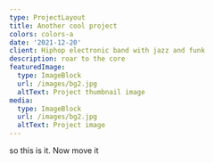 ```yaml
---
type: ProjectLayout
title: Another cool project
colors: colors-a
date: '2021-12-20'
client: Hiphop electronic band with jazz and funk
description: roar to the core
featuredImage:
  type: ImageBlock
  url: /images/bg2.jpg
  altText: Project thumbnail image
media:
  type: ImageBlock
  url: /images/bg2.jpg
  altText: Project image
---
```

so this is it. Now move it

